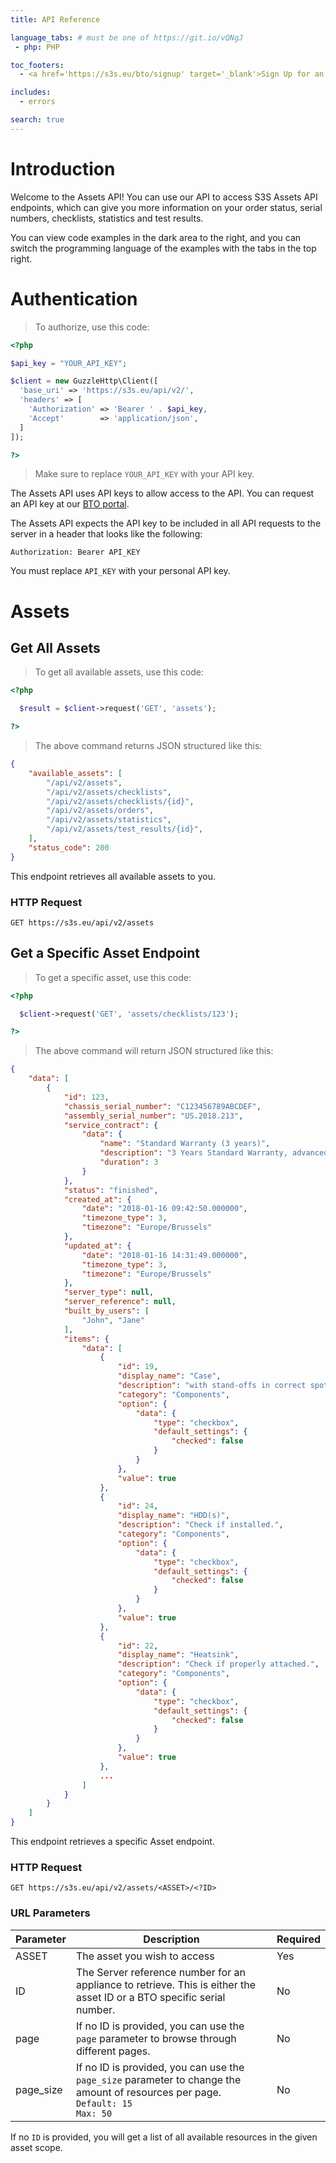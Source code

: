 ```yaml
---
title: API Reference

language_tabs: # must be one of https://git.io/vQNgJ
 - php: PHP

toc_footers:
  - <a href='https://s3s.eu/bto/signup' target='_blank'>Sign Up for an Assets API Key</a>

includes:
  - errors

search: true
---
```


# Introduction

Welcome to the Assets API! You can use our API to access S3S Assets API endpoints, which can give you more information on your order status, serial numbers, checklists, statistics and test results.

You can view code examples in the dark area to the right, and you can switch the programming language of the examples with the tabs in the top right.

# Authentication

> To authorize, use this code:

```php
<?php

$api_key = "YOUR_API_KEY";

$client = new GuzzleHttp\Client([
  'base_uri' => 'https://s3s.eu/api/v2/',
  'headers' => [
    'Authorization' => 'Bearer ' . $api_key,
    'Accept'        => 'application/json',
  ]
]);

?>
```

> Make sure to replace `YOUR_API_KEY` with your API key.

The Assets API uses API keys to allow access to the API. You can request an API key at our [BTO portal](https://s3s.eu/bto/signup).

The Assets API expects the API key to be included in all API requests to the server in a header that looks like the following:

`Authorization: Bearer API_KEY`

<aside class="notice">
You must replace <code>API_KEY</code> with your personal API key.
</aside>

# Assets
## Get All Assets

> To get all available assets, use this code:

```php
<?php

  $result = $client->request('GET', 'assets');

?>
```


> The above command returns JSON structured like this:

```json
{
    "available_assets": [
        "/api/v2/assets",
        "/api/v2/assets/checklists",
        "/api/v2/assets/checklists/{id}",
        "/api/v2/assets/orders",
        "/api/v2/assets/statistics",
        "/api/v2/assets/test_results/{id}",
    ],
    "status_code": 200
}
```

This endpoint retrieves all available assets to you.

### HTTP Request

`GET https://s3s.eu/api/v2/assets`

## Get a Specific Asset Endpoint

> To get a specific asset, use this code:

```php
<?php

  $client->request('GET', 'assets/checklists/123');

?>
```

> The above command will return JSON structured like this:

```json
{
    "data": [
        {
            "id": 123,
            "chassis_serial_number": "C123456789ABCDEF",
            "assembly_serial_number": "US.2018.213",
            "service_contract": {
                "data": {
                    "name": "Standard Warranty (3 years)",
                    "description": "3 Years Standard Warranty, advanced replacement is included.",
                    "duration": 3
                }
            },
            "status": "finished",
            "created_at": {
                "date": "2018-01-16 09:42:50.000000",
                "timezone_type": 3,
                "timezone": "Europe/Brussels"
            },
            "updated_at": {
                "date": "2018-01-16 14:31:49.000000",
                "timezone_type": 3,
                "timezone": "Europe/Brussels"
            },
            "server_type": null,
            "server_reference": null,
            "built_by_users": [
                "John", "Jane"
            ],
            "items": {
                "data": [
                    {
                        "id": 19,
                        "display_name": "Case",
                        "description": "with stand-offs in correct spot",
                        "category": "Components",
                        "option": {
                            "data": {
                                "type": "checkbox",
                                "default_settings": {
                                    "checked": false
                                }
                            }
                        },
                        "value": true
                    },
                    {
                        "id": 24,
                        "display_name": "HDD(s)",
                        "description": "Check if installed.",
                        "category": "Components",
                        "option": {
                            "data": {
                                "type": "checkbox",
                                "default_settings": {
                                    "checked": false
                                }
                            }
                        },
                        "value": true
                    },
                    {
                        "id": 22,
                        "display_name": "Heatsink",
                        "description": "Check if properly attached.",
                        "category": "Components",
                        "option": {
                            "data": {
                                "type": "checkbox",
                                "default_settings": {
                                    "checked": false
                                }
                            }
                        },
                        "value": true
                    },
                    ...
                ]
            }
        }
    ]
}
```

This endpoint retrieves a specific Asset endpoint.

### HTTP Request

`GET https://s3s.eu/api/v2/assets/<ASSET>/<?ID>`

### URL Parameters

Parameter | Description | Required
--------- | ----------- | -----------
ASSET | The asset you wish to access | Yes
ID | The Server reference number for an appliance to retrieve. This is either the asset ID or a BTO specific serial number. | No
page | If no ID is provided, you can use the `page` parameter to browse through different pages. | No
page_size | If no ID is provided, you can use the `page_size` parameter to change the amount of resources per page.<br>`Default: 15`<br>`Max: 50` | No

<aside class="notice">
  If no <code>ID</code> is provided, you will get a list of all available resources in the given asset scope.
</aside>